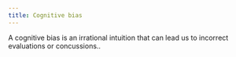 ```yaml
---
title: Cognitive bias
---
```

A cognitive bias is an irrational intuition that can lead us to incorrect evaluations or concussions..
